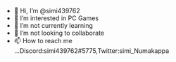 - 👋 Hi, I’m @simi439762
- 👀 I’m interested in PC Games
- 🌱 I’m not currently learning 
- 💞️ I’m not looking to collaborate
- 📫 How to reach me ...Discord:simi439762#5775,Twitter:simi_Numakappa

<!---
simi439762/simi439762 is a ✨ special ✨ repository because its `README.md` (this file) appears on your GitHub profile.
You can click the Preview link to take a look at your changes.
--->

